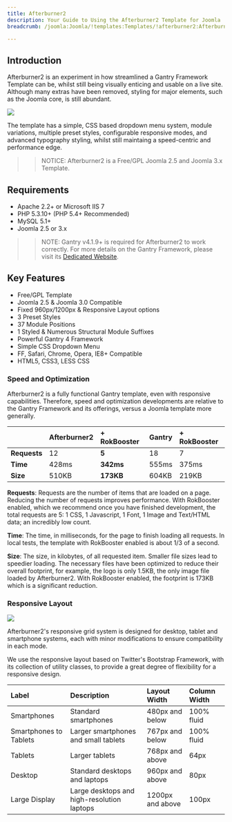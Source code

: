 ```yaml
---
title: Afterburner2
description: Your Guide to Using the Afterburner2 Template for Joomla
breadcrumb: /joomla:Joomla/!templates:Templates/!afterburner2:Afterburner2

---
```


Introduction
-----

Afterburner2 is an experiment in how streamlined a Gantry Framework Template can be, whilst still being visually enticing and usable on a live site. Although many extras have been removed, styling for major elements, such as the Joomla core, is still abundant.

![][afterburner2]

The template has a simple, CSS based dropdown menu system, module variations, multiple preset styles, configurable responsive modes, and advanced typography styling, whilst still maintaing a speed-centric and performance edge.

>> NOTICE: Afterburner2 is a Free/GPL Joomla 2.5 and Joomla 3.x Template.

Requirements
-----

* Apache 2.2+ or Microsoft IIS 7
* PHP 5.3.10+ (PHP 5.4+ Recommended)
* MySQL 5.1+
* Joomla 2.5 or 3.x

>> NOTE: Gantry v4.1.9+ is required for Afterburner2 to work correctly. For more details on the Gantry Framework, please visit its [Dedicated Website][gantry].

Key Features
-----

* Free/GPL Template
* Joomla 2.5 & Joomla 3.0 Compatible
* Fixed 960px/1200px & Responsive Layout options
* 3 Preset Styles
* 37 Module Positions
* 1 Styled & Numerous Structural Module Suffixes
* Powerful Gantry 4 Framework
* Simple CSS Dropdown Menu
* FF, Safari, Chrome, Opera, IE8+ Compatible
* HTML5, CSS3, LESS CSS

### Speed and Optimization

Afterburner2 is a fully functional Gantry template, even with responsive capabilities. Therefore, speed and optimization developments are relative to the Gantry Framework and its offerings, versus a Joomla template more generally.

|              | Afterburner2 | + RokBooster | Gantry | + RokBooster |  
| :----------- | :----------- | :----------- | :----- | :----------- |  
| **Requests** | 12           | **5**        | 18     | 7            |  
| **Time**     | 428ms        | **342ms**    | 555ms  | 375ms        |  
| **Size**     | 510KB        | **173KB**    | 604KB  | 219KB        |  

**Requests**: Requests are the number of items that are loaded on a page. Reducing the number of requests improves performance. With RokBooster enabled, which we recommend once you have finished development, the total requests are 5: 1 CSS, 1 Javascript, 1 Font, 1 Image and Text/HTML data; an incredibly low count.

**Time**: The time, in milliseconds, for the page to finish loading all requests. In local tests, the template with RokBooster enabled is about 1/3 of a second.

**Size**: The size, in kilobytes, of all requested item. Smaller file sizes lead to speedier loading. The necessary files have been optimized to reduce their overall footprint, for example, the logo is only 1.5KB, the only image file loaded by Afterburner2. With RokBooster enabled, the footprint is 173KB which is a significant reduction.

### Responsive Layout

![][responsive]

Afterburner2's responsive grid system is designed for desktop, tablet and smartphone systems, each with minor modifications to ensure compatibility in each mode.

We use the responsive layout based on Twitter's Bootstrap Framework, with its collection of utility classes, to provide a great degree of flexibility for a responsive design.

| Label                  | Description                                | Layout Width     | Column Width |  
| :--------------------- | :----------------------------------------- | :--------------- | :----------- |  
| Smartphones            | Standard smartphones                       | 480px and below  | 100% fluid   |  
| Smartphones to Tablets | Larger smartphones and small tablets       | 767px and below  | 100% fluid   |  
| Tablets                | Larger tablets                             | 768px and above  | 64px         |  
| Desktop                | Standard desktops and laptops              | 960px and above  | 80px         |  
| Large Display          | Large desktops and high-resolution laptops | 1200px and above | 100px        | 

[gantry]: http://www.gantry-framework.org/
[afterburner2]: assets/afterburner22.jpeg
[responsive]: assets/responsive.jpg
[roksprocket]: assets/roksprocket.jpg
[filezilla]: https://filezilla-project.org
[launcher]: ../../start/rocketlauncher.md
[strips]: assets/strips.jpg
[k2]: assets/k2.jpg